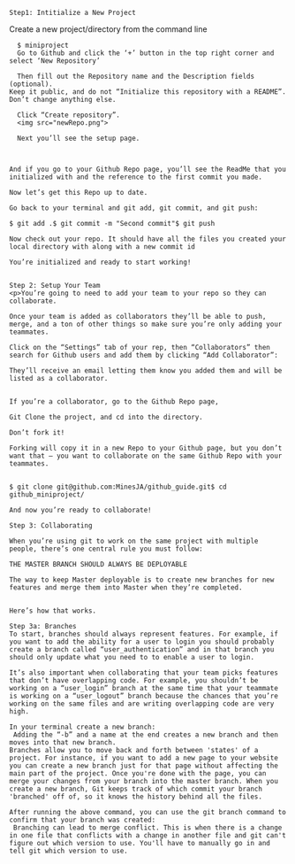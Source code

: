 	Step1: Intitialize a New Project  
Create a new project/directory from the command line
	
	  $ miniproject
	  Go to Github and click the ‘+’ button in the top right corner and select ‘New Repository’
	
	  Then fill out the Repository name and the Description fields (optional). 
	Keep it public, and do not “Initialize this repository with a README”. Don’t change anything else.
	
	  Click “Create repository”.
	  <img src="newRepo.png">
	
	  Next you’ll see the setup page.
	
	
	
	And if you go to your Github Repo page, you’ll see the ReadMe that you initialized with and the reference to the first commit you made.
	
	Now let’s get this Repo up to date.
	
	Go back to your terminal and git add, git commit, and git push:
	
	$ git add .$ git commit -m "Second commit"$ git push
	
	Now check out your repo. It should have all the files you created your local directory with along with a new commit id
	
	You’re initialized and ready to start working!

	
	Step 2: Setup Your Team
	<p>You’re going to need to add your team to your repo so they can collaborate.
	
	Once your team is added as collaborators they’ll be able to push, merge, and a ton of other things so make sure you’re only adding your teammates.
	
	Click on the “Settings” tab of your rep, then “Collaborators” then search for Github users and add them by clicking “Add Collaborator”:
	
	They’ll receive an email letting them know you added them and will be listed as a collaborator.
	
	
	If you’re a collaborator, go to the Github Repo page,
	
	Git Clone the project, and cd into the directory.
	
	Don’t fork it!
	
	Forking will copy it in a new Repo to your Github page, but you don’t want that — you want to collaborate on the same Github Repo with your teammates.
	
	
	$ git clone git@github.com:MinesJA/github_guide.git$ cd github_miniproject/
	
	And now you’re ready to collaborate!

	Step 3: Collaborating
	
	When you’re using git to work on the same project with multiple people, there’s one central rule you must follow:
	
	THE MASTER BRANCH SHOULD ALWAYS BE DEPLOYABLE
	
	The way to keep Master deployable is to create new branches for new features and merge them into Master when they’re completed.

	
	Here’s how that works.

	Step 3a: Branches 
	To start, branches should always represent features. For example, if you want to add the ability for a user to login you should probably create a branch called “user_authentication” and in that branch you should only update what you need to to enable a user to login.
	
	It’s also important when collaborating that your team picks features that don’t have overlapping code. For example, you shouldn’t be working on a “user_login” branch at the same time that your teammate is working on a “user_logout” branch because the chances that you’re working on the same files and are writing overlapping code are very high.
	
	In your terminal create a new branch:
	 Adding the “-b” and a name at the end creates a new branch and then moves into that new branch.
	Branches allow you to move back and forth between 'states' of a project. For instance, if you want to add a new page to your website you can create a new branch just for that page without affecting the main part of the project. Once you're done with the page, you can merge your changes from your branch into the master branch. When you create a new branch, Git keeps track of which commit your branch 'branched' off of, so it knows the history behind all the files.   
	
	After running the above command, you can use the git branch command to confirm that your branch was created:
	 Branching can lead to merge conflict. This is when there is a change in one file that conflicts with a change in another file and git can't figure out which version to use. You'll have to manually go in and tell git which version to use.
